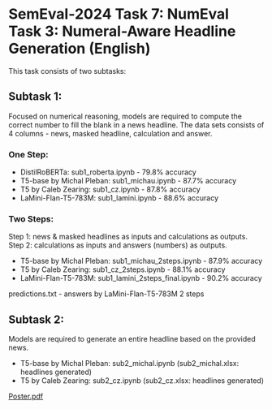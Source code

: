 # SemEval-2024 Task 7: NumEval Task 3: Numeral-Aware Headline Generation (English)

This task consists of two subtasks:

## Subtask 1: 

Focused on numerical reasoning, models are required to compute the correct number to fill the blank in a news headline. The data sets consists of 4 columns - news, masked headline, calculation and answer. 

### One Step: 

* DistilRoBERTa: sub1_roberta.ipynb - 79.8% accuracy
* T5-base by Michal Pleban: sub1_michau.ipynb - 87.7% accuracy
* T5 by Caleb Zearing: sub1_cz.ipynb - 87.8% accuracy
* LaMini-Flan-T5-783M: sub1_lamini.ipynb - 88.6% accuracy

### Two Steps: 
Step 1: news & masked headlines as inputs and calculations as outputs.
Step 2: calculations as inputs and answers (numbers) as outputs. 

* T5-base by Michal Pleban: sub1_michau_2steps.ipynb - 87.9% accuracy
* T5 by Caleb Zearing: sub1_cz_2steps.ipynb - 88.1% accuracy
* LaMini-Flan-T5-783M: sub1_lamini_2steps_final.ipynb - 90.2% accuracy

predictions.txt - answers by LaMini-Flan-T5-783M 2 steps

## Subtask 2: 

Models are required to generate an entire headline based on the provided news. 

* T5-base by Michal Pleban: sub2_michal.ipynb (sub2_michal.xlsx: headlines generated)
* T5 by Caleb Zearing: sub2_cz.ipynb (sub2_cz.xlsx: headlines generated)



[Poster.pdf](https://github.com/clulab/numeval-2024/files/13503271/Poster.pdf)

